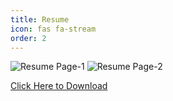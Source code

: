 ```yaml
---
title: Resume
icon: fas fa-stream
order: 2
---
```


<!-- <embed src="https://ankushpratap95.github.io/resmue_ankush_page-0001.jpg.pdf" type="application/pdf"> -->

![Resume Page-1](https://ankushpratap95.github.io/resmue_ankush_page-0001.jpg "Resume Page-1")
![Resume Page-2](https://ankushpratap95.github.io/resmue_ankush_page-0002.jpg "Resume Page-2")

[Click Here to Download](https://ankushpratap95.github.io/resmue_ankush.pdf "download")
